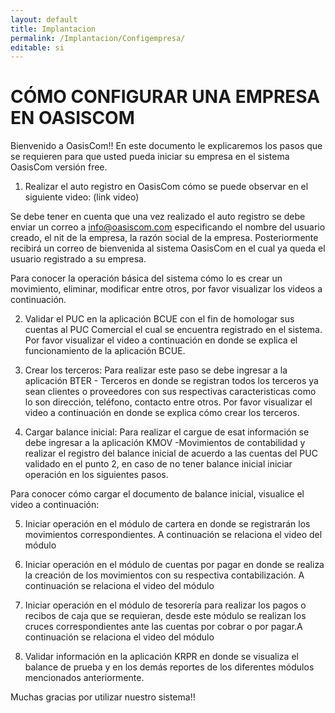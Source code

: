 ```yaml
---
layout: default
title: Implantacion
permalink: /Implantacion/Configempresa/
editable: si
---
```


# CÓMO CONFIGURAR UNA EMPRESA EN OASISCOM

Bienvenido a OasisCom!! En este documento le explicaremos los pasos que se requieren para que usted pueda iniciar su empresa en el sistema OasisCom versión free.

1. Realizar el auto registro en OasisCom cómo se puede observar en el siguiente video:
(link video)

Se debe tener en cuenta que una vez realizado el auto registro se debe enviar un correo a info@oasiscom.com especificando el nombre del usuario creado, el nit de la empresa, la razón social de la empresa. Posteriormente recibirá un correo de bienvenida al sistema OasisCom en el cual ya queda el usuario registrado a su empresa.

Para conocer la operación básica del sistema cómo lo es crear un movimiento, eliminar, modificar entre otros, por favor visualizar los videos a continuación.

2. Validar el PUC en la aplicación BCUE con el fin de homologar sus cuentas al PUC Comercial el cual se encuentra registrado en el sistema. Por favor visualizar el video a continuación en donde se explica el funcionamiento de la aplicación BCUE.

3. Crear los terceros: Para realizar este paso se debe ingresar a la aplicación BTER - Terceros en donde se registran todos los terceros ya sean clientes o proveedores con sus respectivas caracteristicas como lo son dirección, teléfono, contacto entre otros. Por favor visualizar el video a continuación en donde se explica cómo crear los terceros.

4. Cargar balance inicial: Para realizar el cargue de esat información se debe ingresar a la aplicación KMOV -Movimientos de contabilidad y realizar el registro del balance inicial de acuerdo a las cuentas del PUC validado en el punto 2, en caso de no tener balance inicial iniciar operación en los siguientes pasos.

Para conocer cómo cargar el documento de balance inicial, visualice el video a continuación:

5. Iniciar operación en el módulo de cartera en donde se registrarán los movimientos correspondientes. A continuación se relaciona el video del módulo

6. Iniciar operación en el módulo de cuentas por pagar en donde se realiza la creación de los movimientos con su respectiva contabilización. A continuación se relaciona el video del módulo

7. Iniciar operación en el módulo de tesorería para realizar los pagos o recibos de caja que se requieran, desde este módulo se realizan los cruces correspondientes ante las cuentas por cobrar o por pagar.A continuación se relaciona el video del módulo

8. Validar información en la aplicación KRPR en donde se visualiza el balance de prueba y en los demás reportes de los diferentes módulos mencionados anteriormente.

Muchas gracias por utilizar nuestro sistema!!

